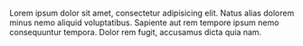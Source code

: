 Lorem ipsum dolor sit amet, consectetur adipisicing elit. Natus alias dolorem minus nemo aliquid voluptatibus. Sapiente aut rem tempore ipsum nemo consequuntur tempora. Dolor rem fugit, accusamus dicta quia nam.